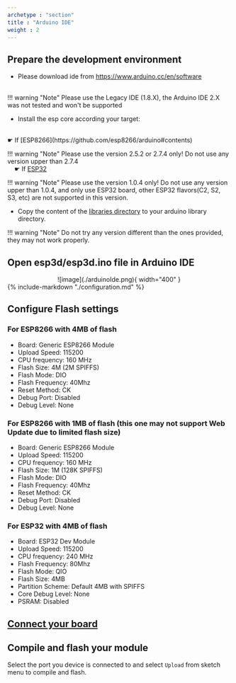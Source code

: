 ```yaml
---
archetype : "section"
title : "Arduino IDE"
weight : 2
---
```


## Prepare the development environment
* Please download ide from https://www.arduino.cc/en/software
<br>
!!! warning "Note"
      Please use the Legacy IDE (1.8.X), the Arduino IDE 2.X  was not tested and won't be supported 



* Install the esp core according your target:  
<br>
&#9755;&nbsp;If [ESP8266](https://github.com/esp8266/arduino#contents)

!!! warning "Note"
      Please use the version 2.5.2 or 2.7.4 only! Do not use any version upper than 2.7.4 
<br>
&nbsp;&nbsp;&nbsp;&nbsp;&#9755;&nbsp;If  [ESP32](https://docs.espressif.com/projects/arduino-esp32/en/latest/installing.html)

!!! warning "Note"
      Please use the version 1.0.4 only! Do not use any version upper than 1.0.4, and only use ESP32 board, other ESP32 flavors(C2, S2, S3, etc)  are not supported in this version.
 

* Copy the content of the [libraries directory](https://github.com/luc-github/ESP3D/tree/2.1.x/libraries) to your arduino library directory.

!!! warning "Note"
      Do not try any version different than the ones provided, they may not work properly. 



## Open esp3d/esp3d.ino file in Arduino IDE

<center>
![image](./arduinoIde.png){ width="400" }
</center>
{% include-markdown "./configuration.md" %}

## Configure Flash settings

### For ESP8266 with 4MB of flash

* Board: Generic ESP8266 Module
* Upload Speed:  115200
* CPU frequency: 160 MHz
* Flash Size:  4M (2M SPIFFS)
* Flash Mode: DIO
* Flash Frequency: 40Mhz
* Reset Method: CK
* Debug Port: Disabled
* Debug Level: None

### For ESP8266 with 1MB of flash (this one may not support Web Update due to limited flash size)

* Board: Generic ESP8266 Module
* Upload Speed:  115200
* CPU frequency: 160 MHz
* Flash Size:  1M (128K SPIFFS)
* Flash Mode: DIO
* Flash Frequency: 40Mhz
* Reset Method: CK
* Debug Port: Disabled
* Debug Level: None

### For ESP32 with 4MB of flash

* Board: ESP32 Dev Module
* Upload Speed:  115200
* CPU frequency: 240 MHz 
* Flash Frequency: 80Mhz
* Flash Mode: QIO
* Flash Size:  4MB
* Partition Scheme: Default 4MB with SPIFFS
* Core Debug Level: None
* PSRAM: Disabled


## [Connect your board](/esp3d/v2.x/installation/#connect-your-board)

## Compile and flash your module

Select the port you device is connected to and select `Upload` from sketch menu to compile and flash.

